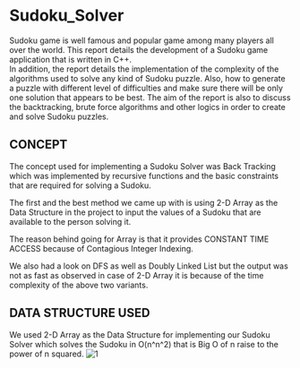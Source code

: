 # Sudoku_Solver 	    
Sudoku game is well famous and popular game among many players all over the world. This report details the development of a Sudoku game application that is written in C++.   
In addition, the report details the implementation of the complexity of the algorithms used to solve any kind of Sudoku puzzle. Also, how to generate a puzzle with different level of difficulties and make sure there will be only one solution that appears to be best. 
The aim of the report is also to discuss the backtracking, brute force algorithms and other logics in order to create and solve Sudoku puzzles.  
  
  
## CONCEPT   
The concept used for implementing a Sudoku Solver was Back Tracking which was implemented by recursive functions and the basic constraints that are required for solving a Sudoku. 
 
The first and the best method we came up with is using 2-D Array as the Data Structure in the project to input the values of a Sudoku that are available to the person solving it. 
 
The reason behind going for Array is that it provides CONSTANT TIME ACCESS because of Contagious Integer Indexing.  
 
We also had a look on DFS as well as Doubly Linked List but the output was not as fast as observed in case of 2-D Array it is because of the time complexity of the above two variants. 

## DATA STRUCTURE USED 
We used 2-D Array as the Data Structure for implementing our Sudoku Solver which solves the Sudoku in O(n^n^2) that is Big O of n raise to the power of n squared. 
![1](https://user-images.githubusercontent.com/36246420/57571140-c9d16280-7427-11e9-8657-284ae91e380b.jpg) 
 
 
 
 
 

 
